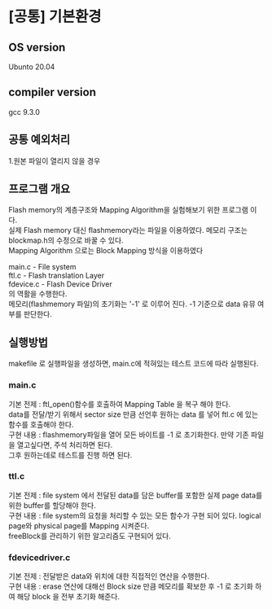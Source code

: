 # [공통] 기본환경
## OS version
Ubunto 20.04
## compiler version
gcc 9.3.0

## 공통 예외처리
1.원본 파일이 열리지 않을 경우 

## 프로그램 개요
Flash memory의 계층구조와 Mapping Algorithm을 실험해보기 위한 프로그램 이다.<br>
실제 Flash memory 대신 flashmemory라는 파일을 이용하였다. 메모리 구조는 blockmap.h의 수정으로 바꿀 수 있다.<br>
Mapping Algorithm 으로는 Block Mapping 방식을 이용하였다<br>

main.c - File system<br>
ftl.c  - Flash translation Layer<br>
fdevice.c - Flash Device Driver<br>
의 역활을 수행한다.<br>
메모리(flashmemory 파일)의 초기화는 '-1' 로 이루어 진다. -1 기준으로 data 유뮤 여부를 판단한다.<br>

## 실행방법
makefile 로 실행파일을 생성하면, main.c에 적혀있는 테스트 코드에 따라 실행된다.

### main.c
기본 전제 : ftl_open()함수를 호출하여 Mapping Table 을 복구 해야 한다.<br>
data를 전달/받기 위해서 sector size 만큼 선언후 원하는 data 를 넣어 ftl.c 에 있는 함수를 호출해야 한다. <br>
구현 내용 : flashmemory파일을 열어 모든 바이트를 -1 로 초기화한다. 만약 기존 파일을 열고싶다면, 주석 처리하면 된다. <br>
그후 원하는데로 테스트를 진행 하면 된다. 

### ttl.c
기본 전제 : file system 에서 전달된 data를 담은 buffer를 포함한 실제 page data를 위한 buffer를 할당해야 한다.<br>
구현 내용 : file system의 요청을 처리할 수 있는 모든 함수가 구현 되어 있다. logical page와 physical page를 Mapping 시켜준다.<br>
freeBlock를 관리하기 위한 알고리즘도 구현되어 있다.

### fdevicedriver.c
기본 전제 : 전달받은 data와 위치에 대한 직접적인 연산을 수행한다.<br>
구현 내용 : erase 연산에 대해선 Block size 만큼 메모리를 확보한 후 -1 로 초기화 하여 해당 block 을 전부 초기화 해준다.









